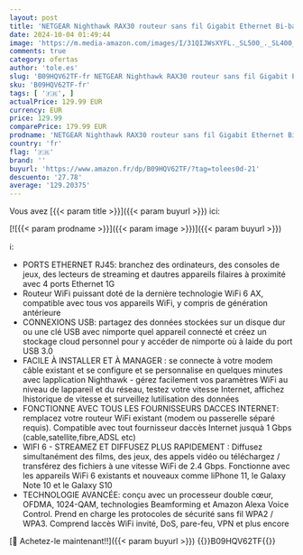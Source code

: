 ```yaml
---
layout: post
title: 'NETGEAR Nighthawk RAX30 routeur sans fil Gigabit Ethernet Bi-bande  2 4 GHz / 5 GHz  Noir'
date: 2024-10-04 01:49:44
image: 'https://m.media-amazon.com/images/I/31QIJWsXYFL._SL500_._SL400_.jpg'
comments: true
category: ofertas
author: 'tole.es'
slug: 'B09HQV62TF-fr NETGEAR Nighthawk RAX30 routeur sans fil Gigabit Ethernet...'
sku: 'B09HQV62TF-fr'
tags: [ '🇫🇷', ]
actualPrice: 129.99 EUR
currency: EUR
price: 129.99
comparePrice: 179.99 EUR
prodname: 'NETGEAR Nighthawk RAX30 routeur sans fil Gigabit Ethernet Bi-bande  2 4 GHz / 5 GHz  Noir'
country: 'fr'
flag: '🇫🇷'
brand: ''
buyurl: 'https://www.amazon.fr/dp/B09HQV62TF/?tag=tolees0d-21'
descuento: '27.78'
average: '129.20375'
---
```


Vous avez [{{< param title >}}]({{< param buyurl >}}) ici:

[![{{< param prodname >}}]({{< param image >}})]({{< param buyurl >}})

ℹ️:

- PORTS ETHERNET RJ45: branchez des ordinateurs, des consoles de jeux, des lecteurs de streaming et dautres appareils filaires à proximité avec 4 ports Ethernet 1G
- Routeur WiFi puissant doté de la dernière technologie WiFi 6 AX, compatible avec tous vos appareils WiFi, y compris de génération antérieure
- CONNEXIONS USB: partagez des données stockées sur un disque dur ou une clé USB avec nimporte quel appareil connecté et créez un stockage cloud personnel pour y accéder de nimporte où à laide du port USB 3.0
- FACILE À INSTALLER ET À MANAGER : se connecte à votre modem câble existant et se configure et se personnalise en quelques minutes avec lapplication Nighthawk - gérez facilement vos paramètres WiFi au niveau de lappareil et du réseau, testez votre vitesse Internet, affichez lhistorique de vitesse et surveillez lutilisation des données
- FONCTIONNE AVEC TOUS LES FOURNISSEURS DACCES INTERNET: remplacez votre routeur WiFi existant (modem ou passerelle séparé requis). Compatible avec tout fournisseur daccès Internet jusquà 1 Gbps (cable,satellite,fibre,ADSL etc)
- WIFI 6 - STREAMEZ ET DIFFUSEZ PLUS RAPIDEMENT : Diffusez simultanément des films, des jeux, des appels vidéo ou téléchargez / transférez des fichiers à une vitesse WiFi de 2.4 Gbps. Fonctionne avec les appareils WiFi 6 existants et nouveaux comme liPhone 11, le Galaxy Note 10 et le Galaxy S10
- TECHNOLOGIE AVANCÉE: conçu avec un processeur double cœur, OFDMA, 1024-QAM, technologies Beamforming et Amazon Alexa Voice Control. Prend en charge les protocoles de sécurité sans fil WPA2 / WPA3. Comprend laccès WiFi invité, DoS, pare-feu, VPN et plus encore

[🛒 Achetez-le maintenant!!]({{< param buyurl >}})
{{<world>}}B09HQV62TF{{</world>}}
